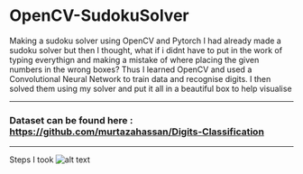# OpenCV-SudokuSolver
Making a sudoku solver using OpenCV and Pytorch
I had already made a sudoku solver but then I thought, what if i didnt have to put in the work of typing everythign and making a mistake of where 
placing the given numbers in the wrong boxes?
Thus I learned OpenCV and used a Convolutional Neural Network to train data and recognise digits.
I then solved them using my solver and put it all in a beautiful box to help visualise


-------------------------------------------------

### Dataset can be found here : https://github.com/murtazahassan/Digits-Classification

-------------------------------------------

Steps I took
![alt text](https://github.com/ShouryaAgrawal/OpenCV-SudokuSolver/sudopic.jpeg?raw=true)
